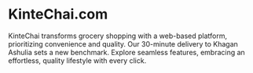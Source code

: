 # KinteChai.com
KinteChai transforms grocery shopping with a web-based platform, prioritizing convenience and quality. Our 30-minute delivery to Khagan Ashulia sets a new benchmark. Explore seamless features, embracing an effortless, quality lifestyle with every click.

